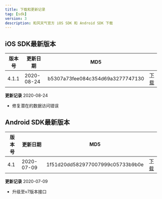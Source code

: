 ```yaml
---
title: 下载和更新记录
tag: [sdk]
version: 3
description: 和风天气官方 iOS SDK 和 Android SDK 下载
---
```

## iOS SDK最新版本

|版本号|更新日期|MD5||
|---|---|---|:---:|
|4.1.1 |2020-08-24| b5307a73fee084c354d69a3277747130 |[下载](https://a.hecdn.net/download/api_sdk/HeWeather_iOS_SDK_Pub_V4.1.1.zip)|

**更新记录** 2020-08-24
* 修复潜在的数据访问错误

## Android SDK最新版本

|版本号|更新日期|MD5||
|---|---|---|:---:|
|4.1 |2020-07-09| 1f51d20dd582977007999c05733b9b0e |[下载](https://a.hecdn.net/download/api_sdk/HeWeather_Public_Android_V4.1.jar)|

**更新记录** 2020-07-09
* 升级至v7版本接口
